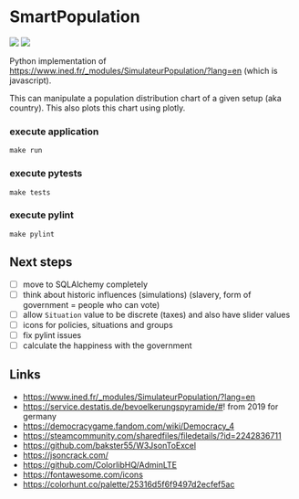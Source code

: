 # SmartPopulation

![](https://github.com/mrommel/SmartPopulation/workflows/Pylint/badge.svg)
![](https://github.com/mrommel/SmartPopulation/workflows/Pytest/badge.svg)

Python implementation of https://www.ined.fr/_modules/SimulateurPopulation/?lang=en (which is javascript).

This can manipulate a population distribution chart of a given setup (aka country).
This also plots this chart using plotly.

### execute application

``` make run ```

### execute pytests

``` make tests ```

### execute pylint

``` make pylint ```

## Next steps

- [ ] move to SQLAlchemy completely
- [ ] think about historic influences (simulations) (slavery, form of government = people who can vote)
- [ ] allow `Situation` value to be discrete (taxes) and also have slider values
- [ ] icons for policies, situations and groups
- [ ] fix pylint issues
- [ ] calculate the happiness with the government

## Links
* https://www.ined.fr/_modules/SimulateurPopulation/?lang=en
* https://service.destatis.de/bevoelkerungspyramide/#! from 2019 for germany
* https://democracygame.fandom.com/wiki/Democracy_4
* https://steamcommunity.com/sharedfiles/filedetails/?id=2242836711
* https://github.com/bakster55/W3JsonToExcel
* https://jsoncrack.com/
* https://github.com/ColorlibHQ/AdminLTE
* https://fontawesome.com/icons
* https://colorhunt.co/palette/25316d5f6f9497d2ecfef5ac
